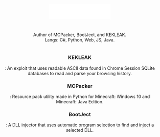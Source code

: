<div align="center"><img src="main.svg" width="200" height="50"></div>
<div align="center"><h1></h1></div>
<div align="center">Author of MCPacker, BootJect, and KEKLEAK.</div>
<div align="center">Langs: C#, Python, Web, JS, Java.</div>
<div align="center"><h1></h1></div>
<div align="center"><h3>KEKLEAK</h3>: An exploit that uses readable ASCII data found in Chrome Session SQLite databases to read and parse your browsing history.</div>
<div align="center"><h3>MCPacker</h3>: Resource pack utility made in Python for Minecraft: Windows 10 and Minecraft: Java Edition.</div>
<div align="center"><h3>BootJect</h3>: A DLL injector that uses automatic program selection to find and inject a selected DLL.</div>